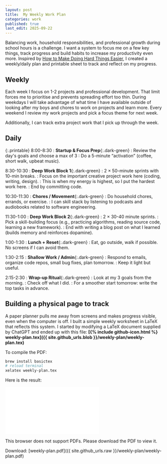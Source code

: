 ```yaml
---
layout: post
title:  My Weekly Work Plan
categories: work
published: true
last_edit: 2025-09-22
---
```


Balancing work, household responsibilities, and professional growth during school hours is a challenge.  I want a system to focus me on a few key things, track progress and build habits to increase my productivity even more.  Inspired by [How to Make Doing Hard Things Easier](https://www.youtube.com/watch?v=-2jZ-iOR8p4), I created a weekly/daily plan and printable sheet to track and reflect on my progress.

## Weekly
Each week I focus on 1-2 projects and professional development. That limit forces me to prioritise and prevents spreading effort too thin. During weekdays I will take advantage of what time I have available outside of looking after my boys and chores to work on projects and learn more. Every weekend I review my work projects and pick a focus theme for next week.

Additionally, I can track extra project work that I pick up through the week.

## Daily

{:.printable}
8:00-8:30 
: **Startup & Focus Prep**{:.dark-green}
: Review the day's goals and choose a max of 3
: Do a 5-minute “activation” (coffee, short walk, upbeat music).

8:30-10:30 
: **Deep Work Block 1**{:.dark-green}
: 2 × 50-minute sprints with 10-min breaks.
: Focus on the important creative project work here (coding, writing, design).
: This is when my energy is highest, so I put the hardest work here.
: End by committing code.

10:30-11:30 
: **Chores / Movement**{:.dark-green}
: Do household chores, errands, or exercise.
: I can skill stack by listening to podcasts and audiobooks related to software engineering.

11:30-1:00 
: **Deep Work Block 2**{:.dark-green}
: 2 × 30-40 minute sprints.
: Pick a skill-building focus (e.g., practicing algorithms, reading source code, learning a new framework).
: End with writing a blog post on what I learned (builds memory and reinforces dopamine).

1:00-1:30 
: **Lunch + Reset**{:.dark-green}
: Eat, go outside, walk if possible. No screens if I can avoid them.

1:30-2:15 
: **Shallow Work / Admin**{:.dark-green}
: Respond to emails, organize code repos, small bug fixes, plan tomorrow.
: Keep it light but useful.

2:15-2:30 
: **Wrap-up Ritual**{:.dark-green}
: Look at my 3 goals from the morning.
: Check off what I did.
: For a smoother start tomorrow: write the top tasks in advance.

##  Building a physical page to track

A paper planner pulls me away from screens and makes progress visible, even when the computer is off. 
I built a simple weekly worksheet in LaTeX that reflects this system.  I started by modifying a LaTeX document supplied by ChatGPT and ended up with this file: **[{% include github-icon.html %} weekly-plan.tex]({{ site.github_urls.blob }}/weekly-plan/weekly-plan.tex)**

To compile the PDF:
```bash
brew install basictex
# reload terminal
xelatex weekly-plan.tex
```

Here is the result: 

<object data="../weekly-plan/weekly-plan.pdf" type="application/pdf" width="100%" height="700px">
    <embed src="../weekly-plan/weekly-plan.pdf">
        <p>This browser does not support PDFs. Please download the PDF to view it.
    </embed>
</object>

Download: [weekly-plan.pdf]({{ site.github_urls.raw }}/weekly-plan/weekly-plan.pdf)
